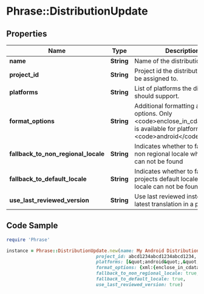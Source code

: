 # Phrase::DistributionUpdate

## Properties

Name | Type | Description | Notes
------------ | ------------- | ------------- | -------------
**name** | **String** | Name of the distribution | [optional] 
**project_id** | **String** | Project id the distribution should be assigned to. | [optional] 
**platforms** | **String** | List of platforms the distribution should support. | [optional] 
**format_options** | **String** | Additional formatting and render options. Only &lt;code&gt;enclose_in_cdata&lt;/code&gt; is available for platform &lt;code&gt;android&lt;/code&gt;. | [optional] 
**fallback_to_non_regional_locale** | **String** | Indicates whether to fallback to non regional locale when locale can not be found | [optional] 
**fallback_to_default_locale** | **String** | Indicates whether to fallback to projects default locale when locale can not be found | [optional] 
**use_last_reviewed_version** | **String** | Use last reviewed instead of latest translation in a project | [optional] 

## Code Sample

```ruby
require 'Phrase'

instance = Phrase::DistributionUpdate.new(name: My Android Distribution,
                                 project_id: abcd1234abcd1234abcd1234,
                                 platforms: [&quot;android&quot;,&quot;ios&quot;],
                                 format_options: {xml:{enclose_in_cdata:&#39;1&#39;}},
                                 fallback_to_non_regional_locale: true,
                                 fallback_to_default_locale: true,
                                 use_last_reviewed_version: true)
```


